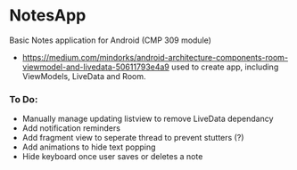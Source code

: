 # NotesApp
Basic Notes application for Android (CMP 309 module)

- https://medium.com/mindorks/android-architecture-components-room-viewmodel-and-livedata-50611793e4a9 used to create app, including ViewModels, LiveData and Room.

### To Do:
- Manually manage updating listview to remove LiveData dependancy
- Add notification reminders
- Add fragment view to seperate thread to prevent stutters (?)
- Add animations to hide text popping
- Hide keyboard once user saves or deletes a note

